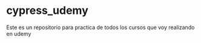# cypress_udemy
Este es un repositorio para practica de todos los cursos que voy realizando en udemy

